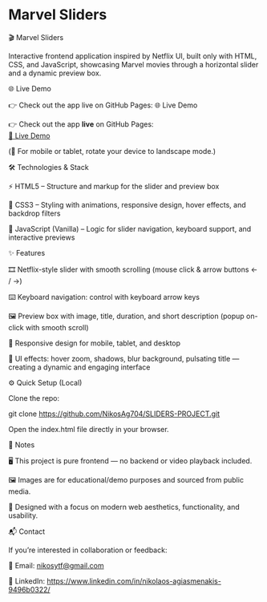 # Marvel Sliders

🎬 Marvel Sliders

Interactive frontend application inspired by Netflix UI, built only with HTML, CSS, and JavaScript, showcasing Marvel movies through a horizontal slider and a dynamic preview box.

🌐 Live Demo

👉 Check out the app live on GitHub Pages:
🌐 Live Demo

👉 Check out the app **live** on GitHub Pages:  
[🔗 Live Demo](https://nikosag704.github.io/SLIDERS-PROJECT/)


(📱 For mobile or tablet, rotate your device to landscape mode.)

🛠️ Technologies & Stack

⚡ HTML5 – Structure and markup for the slider and preview box

🎨 CSS3 – Styling with animations, responsive design, hover effects, and backdrop filters

🧩 JavaScript (Vanilla) – Logic for slider navigation, keyboard support, and interactive previews

✨ Features

🎞️ Netflix-style slider with smooth scrolling (mouse click & arrow buttons ← / →)

⌨️ Keyboard navigation: control with keyboard arrow keys

🖼️ Preview box with image, title, duration, and short description (popup on-click with smooth scroll)

📱 Responsive design for mobile, tablet, and desktop

💫 UI effects: hover zoom, shadows, blur background, pulsating title — creating a dynamic and engaging interface

⚙️ Quick Setup (Local)

Clone the repo:

git clone https://github.com/NikosAg704/SLIDERS-PROJECT.git


Open the index.html file directly in your browser.

📝 Notes

🖥️ This project is pure frontend — no backend or video playback included.

🖼️ Images are for educational/demo purposes and sourced from public media.

🎨 Designed with a focus on modern web aesthetics, functionality, and usability.

📬 Contact

If you’re interested in collaboration or feedback:

📧 Email: nikosytf@gmail.com

🔗 LinkedIn: https://www.linkedin.com/in/nikolaos-agiasmenakis-9496b0322/
